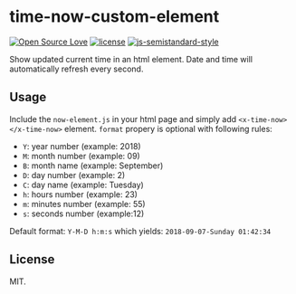 # time-now-custom-element
[![Open Source Love](https://badges.frapsoft.com/os/v1/open-source.svg?v=103)](https://github.com/ellerbrock/open-source-badges/)
[![license](https://img.shields.io/github/license/marinko-peso/time-now-custom-element.svg)](https://github.com/marinko-peso/time-now-custom-element/blob/master/LICENSE)
[![js-semistandard-style](https://img.shields.io/badge/code%20style-semistandard-brightgreen.svg)](https://github.com/Flet/semistandard)

Show updated current time in an html element. Date and time will automatically refresh every second.



## Usage

Include the ```now-element.js``` in your html page and simply add ```<x-time-now></x-time-now>``` element.
```format``` propery is optional with following rules:
- ```Y```: year number (example: 2018)
- ```M```: month number (example: 09)
- ```B```: month name (example: September)
- ```D```: day number (example: 2)
- ```C```: day name (example: Tuesday)
- ```h```: hours number (example: 23)
- ```m```: minutes number (example: 55)
- ```s```: seconds number (example:12)

Default format: ```Y-M-D h:m:s``` which yields: ```2018-09-07-Sunday 01:42:34```


## License

MIT.
